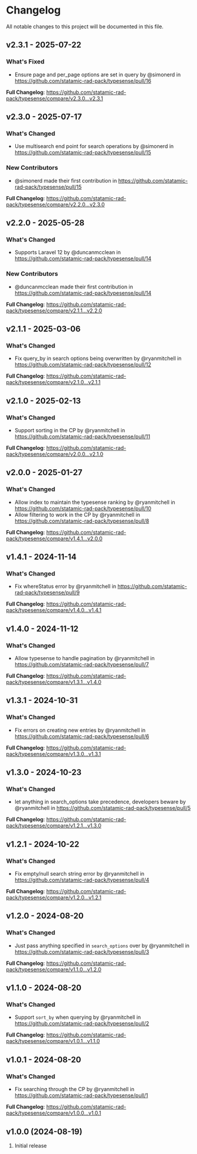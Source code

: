 # Changelog

All notable changes to this project will be documented in this file.

## v2.3.1 - 2025-07-22

### What's Fixed

* Ensure page and per_page options are set in query by @simonerd in https://github.com/statamic-rad-pack/typesense/pull/16

**Full Changelog**: https://github.com/statamic-rad-pack/typesense/compare/v2.3.0...v2.3.1

## v2.3.0 - 2025-07-17

### What's Changed

* Use multisearch end point for search operations by @simonerd in https://github.com/statamic-rad-pack/typesense/pull/15

### New Contributors

* @simonerd made their first contribution in https://github.com/statamic-rad-pack/typesense/pull/15

**Full Changelog**: https://github.com/statamic-rad-pack/typesense/compare/v2.2.0...v2.3.0

## v2.2.0 - 2025-05-28

### What's Changed

* Supports Laravel 12 by @duncanmcclean in https://github.com/statamic-rad-pack/typesense/pull/14

### New Contributors

* @duncanmcclean made their first contribution in https://github.com/statamic-rad-pack/typesense/pull/14

**Full Changelog**: https://github.com/statamic-rad-pack/typesense/compare/v2.1.1...v2.2.0

## v2.1.1 - 2025-03-06

### What's Changed

* Fix query_by in search options being overwritten by @ryanmitchell in https://github.com/statamic-rad-pack/typesense/pull/12

**Full Changelog**: https://github.com/statamic-rad-pack/typesense/compare/v2.1.0...v2.1.1

## v2.1.0 - 2025-02-13

### What's Changed

* Support sorting in the CP by @ryanmitchell in https://github.com/statamic-rad-pack/typesense/pull/11

**Full Changelog**: https://github.com/statamic-rad-pack/typesense/compare/v2.0.0...v2.1.0

## v2.0.0 - 2025-01-27

### What's Changed

* Allow index to maintain the typesense ranking by @ryanmitchell in https://github.com/statamic-rad-pack/typesense/pull/10
* Allow filtering to work in the CP by @ryanmitchell in https://github.com/statamic-rad-pack/typesense/pull/8

**Full Changelog**: https://github.com/statamic-rad-pack/typesense/compare/v1.4.1...v2.0.0

## v1.4.1 - 2024-11-14

### What's Changed

* Fix whereStatus error by @ryanmitchell in https://github.com/statamic-rad-pack/typesense/pull/9

**Full Changelog**: https://github.com/statamic-rad-pack/typesense/compare/v1.4.0...v1.4.1

## v1.4.0 - 2024-11-12

### What's Changed

* Allow typesense to handle pagination by @ryanmitchell in https://github.com/statamic-rad-pack/typesense/pull/7

**Full Changelog**: https://github.com/statamic-rad-pack/typesense/compare/v1.3.1...v1.4.0

## v1.3.1 - 2024-10-31

### What's Changed

* Fix errors on creating new entries by @ryanmitchell in https://github.com/statamic-rad-pack/typesense/pull/6

**Full Changelog**: https://github.com/statamic-rad-pack/typesense/compare/v1.3.0...v1.3.1

## v1.3.0 - 2024-10-23

### What's Changed

* let anything in search_options take precedence, developers beware by @ryanmitchell in https://github.com/statamic-rad-pack/typesense/pull/5

**Full Changelog**: https://github.com/statamic-rad-pack/typesense/compare/v1.2.1...v1.3.0

## v1.2.1 - 2024-10-22

### What's Changed

* Fix empty/null search string error by @ryanmitchell in https://github.com/statamic-rad-pack/typesense/pull/4

**Full Changelog**: https://github.com/statamic-rad-pack/typesense/compare/v1.2.0...v1.2.1

## v1.2.0 - 2024-08-20

### What's Changed

* Just pass anything specified in `search_options` over by @ryanmitchell in https://github.com/statamic-rad-pack/typesense/pull/3

**Full Changelog**: https://github.com/statamic-rad-pack/typesense/compare/v1.1.0...v1.2.0

## v1.1.0 - 2024-08-20

### What's Changed

* Support `sort_by` when querying by @ryanmitchell in https://github.com/statamic-rad-pack/typesense/pull/2

**Full Changelog**: https://github.com/statamic-rad-pack/typesense/compare/v1.0.1...v1.1.0

## v1.0.1 - 2024-08-20

### What's Changed

* Fix searching through the CP by @ryanmitchell in https://github.com/statamic-rad-pack/typesense/pull/1

**Full Changelog**: https://github.com/statamic-rad-pack/typesense/compare/v1.0.0...v1.0.1

## v1.0.0 (2024-08-19)

1. Initial release
